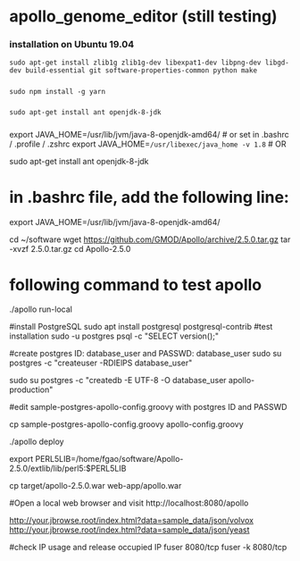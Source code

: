 # apollo_genome_editor (still testing)
### installation on Ubuntu 19.04

`sudo apt-get install zlib1g zlib1g-dev libexpat1-dev libpng-dev libgd-dev build-essential git software-properties-common python make`
#####
`sudo npm install -g yarn`
#####
`sudo apt-get install ant openjdk-8-jdk`
#####
export JAVA_HOME=/usr/lib/jvm/java-8-openjdk-amd64/  # or set in .bashrc / .profile / .zshrc
export JAVA_HOME=`/usr/libexec/java_home -v 1.8` # OR

sudo apt-get install ant openjdk-8-jdk 

# in .bashrc file, add the following line:
export JAVA_HOME=/usr/lib/jvm/java-8-openjdk-amd64/

cd ~/software
wget https://github.com/GMOD/Apollo/archive/2.5.0.tar.gz
tar -xvzf 2.5.0.tar.gz
cd Apollo-2.5.0

# following command to test apollo
./apollo run-local

#install PostgreSQL
sudo apt install postgresql postgresql-contrib
#test installation
sudo -u postgres psql -c "SELECT version();"

#create postgres ID: database_user and PASSWD: database_user
sudo su postgres -c "createuser -RDIElPS database_user"

sudo su postgres -c "createdb -E UTF-8 -O database_user apollo-production"

#edit sample-postgres-apollo-config.groovy with postgres ID and PASSWD

cp sample-postgres-apollo-config.groovy apollo-config.groovy

./apollo deploy

export PERL5LIB=/home/fgao/software/Apollo-2.5.0/extlib/lib/perl5:$PERL5LIB

cp target/apollo-2.5.0.war web-app/apollo.war

#Open a local web browser and visit http://localhost:8080/apollo

http://your.jbrowse.root/index.html?data=sample_data/json/volvox
http://your.jbrowse.root/index.html?data=sample_data/json/yeast

#check IP usage and release occupied IP
fuser 8080/tcp
fuser -k 8080/tcp

